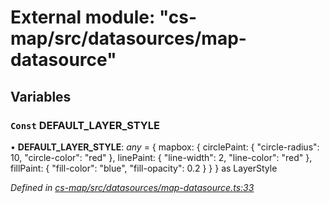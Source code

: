 # External module: "cs-map/src/datasources/map-datasource"

## Variables

### `Const` DEFAULT_LAYER_STYLE

• **DEFAULT_LAYER_STYLE**: *any* =  {
    mapbox: {
        circlePaint: {
            "circle-radius": 10,
            "circle-color": "red"
        },
        linePaint: {
            "line-width": 2,
            "line-color": "red"
        },
        fillPaint: {
            "fill-color": "blue",
            "fill-opacity": 0.2
        }
    }
} as LayerStyle

*Defined in [cs-map/src/datasources/map-datasource.ts:33](https://github.com/RichardHovenkamp/csnext/blob/c891e154/packages/cs-map/src/datasources/map-datasource.ts#L33)*
